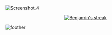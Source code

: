 ![Screenshot_4](https://user-images.githubusercontent.com/89051381/177879921-5a35c8db-f68d-4087-9e44-73a2bbb8db76.jpg)


<p align="center">
  <a href="https://github.com/BenjaminMahmic">
    <img alt="Benjamin's streak" src="https://github-readme-streak-stats.herokuapp.com/?user=BenjaminMahmic&hide_border=true&bg_color=1F222E"/>
  </a>
</p>


![foother](https://user-images.githubusercontent.com/89051381/179503007-e2913ad3-d559-4d22-831a-a9a4ffb04e84.jpg)
